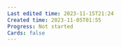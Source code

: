 ```yaml
---
Last edited time: 2023-11-15T21:24
Created time: 2023-11-05T01:55
Progress: Not started
Cards: false
---
```

